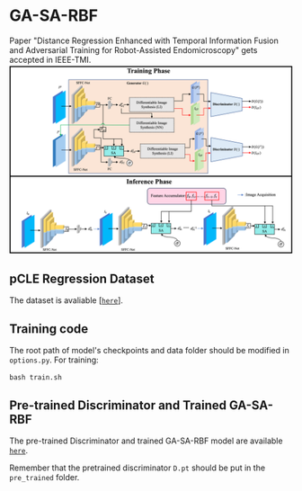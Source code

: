 # GA-SA-RBF
Paper "Distance Regression Enhanced with Temporal Information Fusion and Adversarial Training for Robot-Assisted Endomicroscopy" gets accepted in IEEE-TMI.
![framework](figs/fw.png)

## pCLE Regression Dataset 
The dataset is avaliable [[`here`](https://zenodo.org/records/7147878)].
## Training code
The root path of model's checkpoints and data folder should be modified in `options.py`.
For training:
```
bash train.sh
```

## Pre-trained Discriminator and Trained GA-SA-RBF

The pre-trained Discriminator and trained GA-SA-RBF model are available [`here`](https://drive.google.com/drive/folders/1LtWTjKgW7uorj2qvG_ZO3D5fFRTe-Ivx?usp=sharing).

Remember that the pretrained discriminator `D.pt` should be put in the `pre_trained` folder.


